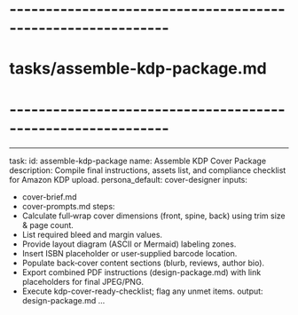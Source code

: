 # ------------------------------------------------------------
# tasks/assemble-kdp-package.md
# ------------------------------------------------------------
---
task:
  id: assemble-kdp-package
  name: Assemble KDP Cover Package
  description: Compile final instructions, assets list, and compliance checklist for Amazon KDP upload.
  persona_default: cover-designer
inputs:
  - cover-brief.md
  - cover-prompts.md
steps:
  - Calculate full‑wrap cover dimensions (front, spine, back) using trim size & page count.
  - List required bleed and margin values.
  - Provide layout diagram (ASCII or Mermaid) labeling zones.
  - Insert ISBN placeholder or user‑supplied barcode location.
  - Populate back‑cover content sections (blurb, reviews, author bio).
  - Export combined PDF instructions (design-package.md) with link placeholders for final JPEG/PNG.
  - Execute kdp-cover-ready-checklist; flag any unmet items.
output: design-package.md
...
